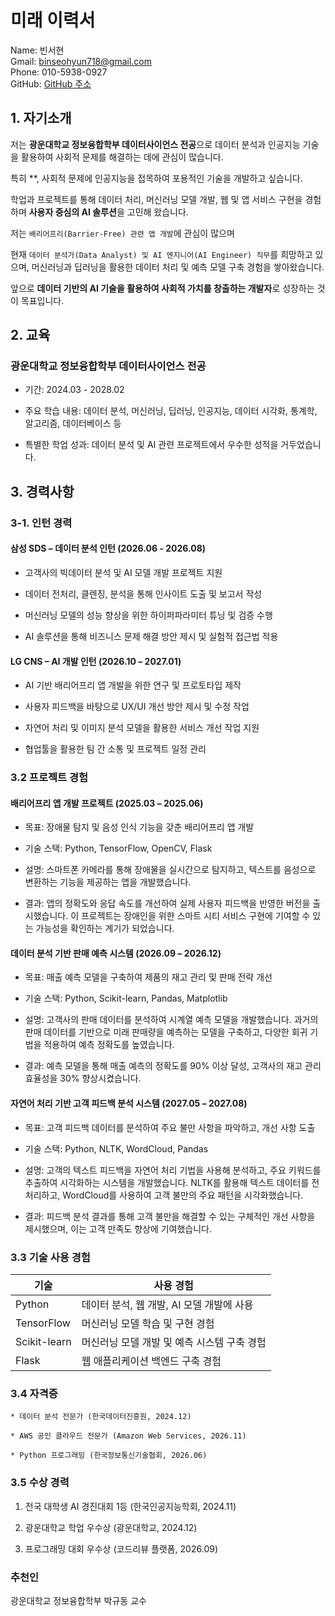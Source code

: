 #  미래 이력서
Name: 빈서현  
Gmail: binseohyun718@gmail.com  
Phone: 010-5938-0927  
GitHub: [GitHub 주소](https://github.com/binseohyun/bin-study.git)
## 1. 자기소개
 
저는 **광운대학교 정보융합학부 데이터사이언스 전공**으로 데이터 분석과 인공지능 기술을 활용하여 사회적 문제를 해결하는 데에 관심이 많습니다. 

특히 **, 사회적 문제에 인공지능을 접목하여 포용적인 기술을 개발하고 싶습니다.

학업과 프로젝트를 통해 데이터 처리, 머신러닝 모델 개발, 웹 및 앱 서비스 구현을 경험하며 **사용자 중심의 AI 솔루션**을 고민해 왔습니다.  

저는 `배리어프리(Barrier-Free) 관련 앱 개발`에 관심이 많으며

현재 `데이터 분석가(Data Analyst) 및 AI 엔지니어(AI Engineer) 직무`를 희망하고 있으며, 머신러닝과 딥러닝을 활용한 데이터 처리 및 예측 모델 구축 경험을 쌓아왔습니다.  

앞으로 **데이터 기반의 AI 기술을 활용하여 사회적 가치를 창출하는 개발자**로 성장하는 것이 목표입니다.  

## 2. 교육

### 광운대학교 정보융합학부 데이터사이언스 전공

* 기간: 2024.03 - 2028.02

* 주요 학습 내용: 데이터 분석, 머신러닝, 딥러닝, 인공지능, 데이터 시각화, 통계학, 알고리즘, 데이터베이스 등

* 특별한 학업 성과: 데이터 분석 및 AI 관련 프로젝트에서 우수한 성적을 거두었습니다.
 
## 3. 경력사항
 
### 3-1. 인턴 경력

#### 삼성 SDS – 데이터 분석 인턴 (2026.06 - 2026.08)
 
* 고객사의 빅데이터 분석 및 AI 모델 개발 프로젝트 지원

* 데이터 전처리, 클렌징, 분석을 통해 인사이트 도출 및 보고서 작성

* 머신러닝 모델의 성능 향상을 위한 하이퍼파라미터 튜닝 및 검증 수행

* AI 솔루션을 통해 비즈니스 문제 해결 방안 제시 및 실험적 접근법 적용

#### LG CNS – AI 개발 인턴 (2026.10 – 2027.01)

* AI 기반 배리어프리 앱 개발을 위한 연구 및 프로토타입 제작

* 사용자 피드백을 바탕으로 UX/UI 개선 방안 제시 및 수정 작업

* 자연어 처리 및 이미지 분석 모델을 활용한 서비스 개선 작업 지원

* 협업툴을 활용한 팀 간 소통 및 프로젝트 일정 관리

### 3.2 프로젝트 경험

#### 배리어프리 앱 개발 프로젝트 (2025.03 – 2025.06)

* 목표: 장애물 탐지 및 음성 인식 기능을 갖춘 배리어프리 앱 개발

* 기술 스택: Python, TensorFlow, OpenCV, Flask

* 설명: 스마트폰 카메라를 통해 장애물을 실시간으로 탐지하고, 텍스트를 음성으로 변환하는 기능을 제공하는 앱을 개발했습니다.

* 결과: 앱의 정확도와 응답 속도를 개선하여 실제 사용자 피드백을 반영한 버전을 출시했습니다. 이 프로젝트는 장애인을 위한 스마트 시티 서비스 구현에 기여할 수 있는 가능성을 확인하는 계기가 되었습니다.

#### 데이터 분석 기반 판매 예측 시스템 (2026.09 – 2026.12)

* 목표: 매출 예측 모델을 구축하여 제품의 재고 관리 및 판매 전략 개선

* 기술 스택: Python, Scikit-learn, Pandas, Matplotlib

* 설명: 고객사의 판매 데이터를 분석하여 시계열 예측 모델을 개발했습니다. 과거의 판매 데이터를 기반으로 미래 판매량을 예측하는 모델을 구축하고, 다양한 회귀 기법을 적용하여 예측 정확도를 높였습니다.

* 결과: 예측 모델을 통해 매출 예측의 정확도를 90% 이상 달성, 고객사의 재고 관리 효율성을 30% 향상시켰습니다.

#### 자연어 처리 기반 고객 피드백 분석 시스템 (2027.05 – 2027.08)

* 목표: 고객 피드백 데이터를 분석하여 주요 불만 사항을 파악하고, 개선 사항 도출

* 기술 스택: Python, NLTK, WordCloud, Pandas

* 설명: 고객의 텍스트 피드백을 자연어 처리 기법을 사용해 분석하고, 주요 키워드를 추출하여 시각화하는 시스템을 개발했습니다. NLTK를 활용해 텍스트 데이터를 전처리하고, WordCloud를 사용하여 고객 불만의 주요 패턴을 시각화했습니다.

* 결과: 피드백 분석 결과를 통해 고객 불만을 해결할 수 있는 구체적인 개선 사항을 제시했으며, 이는 고객 만족도 향상에 기여했습니다.

### 3.3 기술 사용 경험

| 기술              |     사용 경험                       |
| -----------------| -----------------------------------|
|Python            |   데이터 분석, 웹 개발, AI 모델 개발에 사용 |
|TensorFlow        | 머신러닝 모델 학습 및 구현 경험|
|Scikit-learn      | 머신러닝 모델 개발 및 예측 시스템 구축 경험|
|Flask             |  웹 애플리케이션 백엔드 구축 경험 |

### 3.4 자격증

```
* 데이터 분석 전문가 (한국데이터진흥원, 2024.12)

* AWS 공인 클라우드 전문가 (Amazon Web Services, 2026.11)

* Python 프로그래밍 (한국정보통신기술협회, 2026.06)
```

### 3.5  수상 경력

1. 전국 대학생 AI 경진대회 1등 (한국인공지능학회, 2024.11)

2. 광운대학교 학업 우수상 (광운대학교, 2024.12)

3. 프로그래밍 대회 우수상 (코드리뷰 플랫폼, 2026.09)

### 추천인

광운대학교 정보융합학부 박규동 교수











